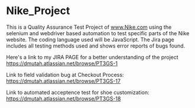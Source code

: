 # Nike_Project
This is a Quality Assurance Test Project of www.Nike.com using the selenium 
and webdriver based automation to test specific parts of the Nike website.
The coding language used will be JavaScript.
The Jira page includes all testing methods used and shows error reports of bugs found.

Here's a link to my JIRA PAGE for a better understanding of the project
https://dmutah.atlassian.net/browse/PT3GS-1

Link to field validation bug at Checkout Process: https://dmutah.atlassian.net/browse/PT3GS-17

Link to automated acceptence test for shoe customization: https://dmutah.atlassian.net/browse/PT3GS-18



